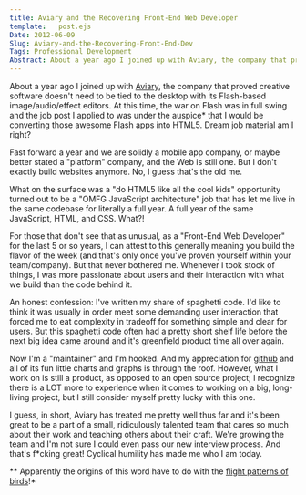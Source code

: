 ```yaml
---
title: Aviary and the Recovering Front-End Web Developer
template:   post.ejs
Date: 2012-06-09
Slug: Aviary-and-the-Recovering-Front-End-Dev
Tags: Professional Development
Abstract: About a year ago I joined up with Aviary, the company that proved creative software doesn't need to be tied to the desktop with its Flash-based image/audio/effect editors. At this time, the war on Flash was in full swing and the job post I applied to was under the auspice* that I would be converting those awesome Flash apps into HTML5. Dream job material am I right? 
---
```


About a year ago I joined up with [Aviary](http://www.aviary.com), the company that proved creative software doesn't need to be tied to the desktop with its Flash-based image/audio/effect editors. At this time, the war on Flash was in full swing and the job post I applied to was under the auspice\* that I would be converting those awesome Flash apps into HTML5. Dream job material am I right? 

Fast forward a year and we are solidly a mobile app company, or maybe better stated a "platform" company, and the Web is still one. But I don't exactly build websites anymore. No, I guess that's the old me.

What on the surface was a "do HTML5 like all the cool kids" opportunity turned out to be a "OMFG JavaScript architecture" job that has let me live in the same codebase for literally a full year.  A full year of the same JavaScript, HTML, and CSS. What?!

For those that don't see that as unusual, as a "Front-End Web Developer" for the last 5 or so years, I can attest to this generally meaning you build the flavor of the week (and that's only once you've proven yourself within your team/company). But that never bothered me. Whenever I took stock of things, I was more passionate about users and their interaction with what we build than the code behind it. 

An honest confession: I've written my share of spaghetti code. I'd like to think it was usually in order meet some demanding user interaction that forced me to eat complexity in tradeoff for something simple and clear for users. But this spaghetti code often had a pretty short shelf life before the next big idea came around and it's greenfield product time all over again.

Now I'm a "maintainer" and I'm hooked. And my appreciation for [github](http://github.com) and all of its fun little charts and graphs is through the roof. However, what I work on is still a product, as opposed to an open source project; I recognize there is a LOT more to experience when it comes to working on a big, long-living project, but I still consider myself pretty lucky with this one.

I guess, in short, Aviary has treated me pretty well thus far and it's been great to be a part of a small, ridiculously talented team that cares so much about their work and teaching others about their craft. We're growing the team and I'm not sure I could even pass our new interview process. And that's f*cking great! Cyclical humility has made me who I am today.

** Apparently the origins of this word have to do with the [flight patterns of birds](http://www.merriam-webster.com/dictionary/auspice)!*
